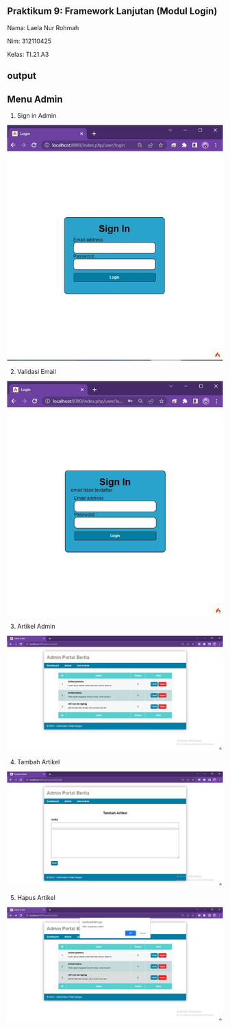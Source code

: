 ## Praktikum 9: Framework Lanjutan (Modul Login)

Nama: Laela Nur Rohmah

Nim: 312110425

Kelas: TI.21.A3

## output

## Menu Admin

1. Sign in Admin

![img1](images/1.jpg)

2. Validasi Email

![img2](images/2.jpg)

3. Artikel Admin

![img3](images/admin.jpg)

4. Tambah Artikel

![img4](images/tambah.jpg)

5. Hapus Artikel

![img5](images/hapus.jpg)